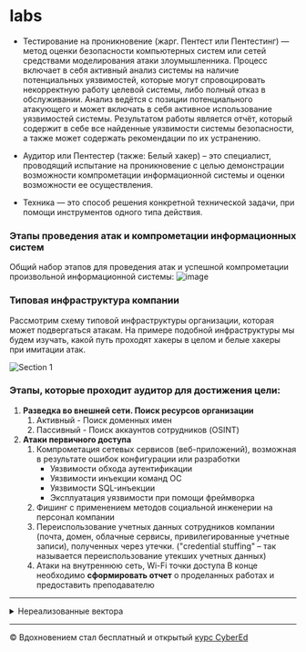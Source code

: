 # labs

- Тестирование на проникновение (жарг. Пентест или Пентестинг) — метод оценки безопасности компьютерных систем или сетей средствами моделирования атаки злоумышленника. Процесс включает в себя активный анализ системы на наличие потенциальных уязвимостей, которые могут спровоцировать некорректную работу целевой системы, либо полный отказ в обслуживании. Анализ ведётся с позиции потенциального атакующего и может включать в себя активное использование уязвимостей системы. Результатом работы является отчёт, который содержит в себе все найденные уязвимости системы безопасности, а также может содержать рекомендации по их устранению. 

- Аудитор или Пентестер (также: Белый хакер) – это специалист, проводящий испытание на проникновение с целью демонстрации возможности компрометации информационной системы и оценки возможности ее осуществления.

- Техника — это способ решения конкретной технической задачи, при помощи инструментов одного типа действия.

### Этапы проведения атак и компрометации информационных систем

Общий набор этапов для проведения атак и успешной компрометации произвольной информационной системы:
![image](https://github.com/k0yt/labs/assets/114695070/8fb7e35b-8dd7-48c8-9eac-503eba1cb4fc)

### Типовая инфраструктура компании
Рассмотрим схему типовой инфраструктуры организации, которая может подвергаться атакам. На примере подобной инфраструктуры мы будем изучать, какой путь проходят хакеры в целом и белые хакеры при имитации атак.

![Section 1](https://github.com/k0yt/labs/assets/114695070/fff342d1-f75c-4f45-8677-61a4298f4d10)

### Этапы, которые проходит аудитор для достижения цели:

1. **Разведка во внешней сети. Поиск ресурсов организации**
   1. Активный - Поиск доменных имен
   2. Пассивный - Поиск аккаунтов сотрудников (OSINT)
2. **Атаки первичного доступа**
   1. Компрометация сетевых сервисов (веб-приложений), возможная в результате ошибок конфигурации или разработки
      - Уязвимости обхода аутентификации
      - Уязвимости инъекции команд ОС
      - Уязвимости SQL-инъекции
      - Эксплуатация уязвимости при помощи фреймворка
   2. Фишинг с применением методов социальной инженерии на персонал компании
   3. Переиспользование учетных данных сотрудников компании (почта, домен, облачные сервисы, привилегированные учетные записи), полученных через утечки. ("credential stuffing" – так называется переиспользование утекших учетных данных)
   4. Атаки на внутреннюю сеть, Wi-Fi точки доступа
В конце необходимо **сформировать отчет** о проделанных работах и предоставить преподавателю
---
<details>
<summary>Нереализованные вектора</summary>

3. **Закрепление доступа**
   1. Получение легитимного доступа к системе - Backdoor
4. **Повышение привилегий**
   1. Повышение привилегий на серверных системах в Linux
5. Выход за рамки демилитаризованной зоны (ДМЗ) и ограничений сети
6. Проброс трафика в другие сегменты
7. Разведка в локальной сети
8. Захват управления инфраструктурой сети
9. Противодействие обнаружению и реагированию
</details>

---

© Вдохновением стал бесплатный и открытый [курс CyberEd](https://stepik.org/course/169003)

